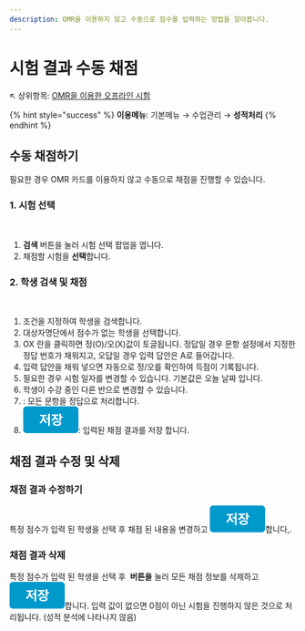```yaml
---
description: OMR을 이용하지 않고 수동으로 점수를 입력하는 방법을 알아봅니다.
---
```


# 시험 결과 수동 채점

↖ 상위항목: [OMR을 이용한 오프라인 시험](./)

{% hint style="success" %}
**이용메뉴**: 기본메뉴 → 수업관리 → **성적처리**
{% endhint %}

## 수동 채점하기

필요한 경우 OMR 카드를 이용하지 않고 수동으로 채점을 진행할 수 있습니다.

### 1. 시험 선택

<figure><img src="../../.gitbook/assets/시험선택.png" alt=""><figcaption></figcaption></figure>

1. **검색** 버튼을 눌러 시험 선택 팝업을 엽니다.
2. 채점할 시험을 **선택**합니다.

### 2. 학생 검색 및 채점

<figure><img src="../../.gitbook/assets/학생 선택 및 채점.png" alt=""><figcaption></figcaption></figure>

1. 조건을 지정하여 학생을 검색합니다.
2. 대상자명단에서 점수가 없는 학생을 선택합니다.
3. OX 란을 클릭하면 정(O)/오(X)값이 토글됩니다. 정답일 경우 문항 설정에서 지정한 정답 번호가 채워지고, 오답일 경우 입력 답안은 A로 들어갑니다.
4. 입력 답안을 채워 넣으면 자동으로 정/오를 확인하여 득점이 기록됩니다.
5. 필요한 경우 시험 일자를 변경할 수 있습니다. 기본값은 오늘 날짜 입니다.
6. 학생이 수강 중인 다른 반으로 변경할 수 있습니다.
7. <img src="../../.gitbook/assets/btn_만점으로.png" alt="" data-size="line">: 모든 문항을 정답으로 처리합니다.
8. <img src="../../.gitbook/assets/btn_저장.png" alt="" data-size="line">: 입력된 채점 결과를 저장 합니다.

## 채점 결과 수정 및 삭제

### 채점 결과 수정하기

특정 점수가 입력 된 학생을 선택 후 채점 된 내용을 변경하고 <img src="../../.gitbook/assets/btn_저장.png" alt="" data-size="line">합니다,.

### 채점 결과 삭제

특정 점수가 입력 된 학생을 선택 후 <img src="../../.gitbook/assets/btn_미입력.png" alt="" data-size="line"> **버튼을** 눌러 모든 채점 정보를 삭제하고 <img src="../../.gitbook/assets/btn_저장.png" alt="" data-size="line">합니다. 입력 값이 없으면 0점이 아닌 시험을 진행하지 않은 것으로 처리됩니다. (성적 분석에 나타나지 않음)

<figure><img src="../../.gitbook/assets/미입력으로.png" alt=""><figcaption></figcaption></figure>
